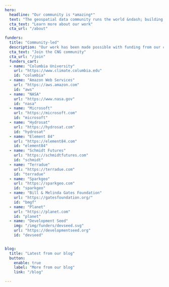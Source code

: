 ```yaml
---
hero:
  headline: "Our community is *amazing*"
  text: "The geospatial data community runs the world &ndash; building open planetary-scale datasets, putting satellite imagery on your phone, and mapping millions of data points right in your browser. Our mission is to support this group of generous and brilliant people, creating space for them to connect, collaborate, and deepen our understanding of the world through the power of geospatial data."
  cta_text: "Learn more about our work"
  cta_url: "/about"

funders:
  title: "Community-led"
  description: "Our work has been made possible with funding from our community, which includes&hellip;"
  cta_text: "Join the CNG community"
  cta_url: "/join"
  funders_cart:
  - name: "Columbia University"
    url: "https://www.climate.columbia.edu"
    id: "columbia"
  - name: "Amazon Web Services"
    url: "https://aws.amazon.com"
    id: "aws"
  - name: "NASA"
    url: "https://www.nasa.gov"
    id: "nasa"
  - name: "Microsoft"
    url: "https://microsoft.com"
    id: "microsoft"
  - name: "Hydrosat"
    url: "https://hydrosat.com"
    id: "hydrosat"
  - name: "Element 84"
    url: "https://element84.com"
    id: "element84"
  - name: "Schmidt Futures"
    url: "https://schmidtfutures.com"
    id: "schmidt"    
  - name: "Terradue"
    url: "https://terradue.com"
    id: "terradue"
  - name: "Sparkgeo"
    url: "https://sparkgeo.com"
    id: "sparkgeo"
  - name: "Bill & Melinda Gates Foundation"
    url: "https://gatesfoundation.org/"
    id: "bmgf"
  - name: "Planet"
    url: "https://planet.com"
    id: "planet"
  - name: "Development Seed"
    img: "/img/funders/devseed.svg"
    url: "https://developmentseed.org"
    id: "devseed"


blog:
  title: "Latest from our blog"
  button:
    enable: true
    label: "More from our blog"
    link: "/blog"

---
```

